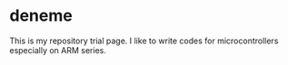 # deneme
This is my repository trial page.
I like to write codes for microcontrollers especially on ARM series.
